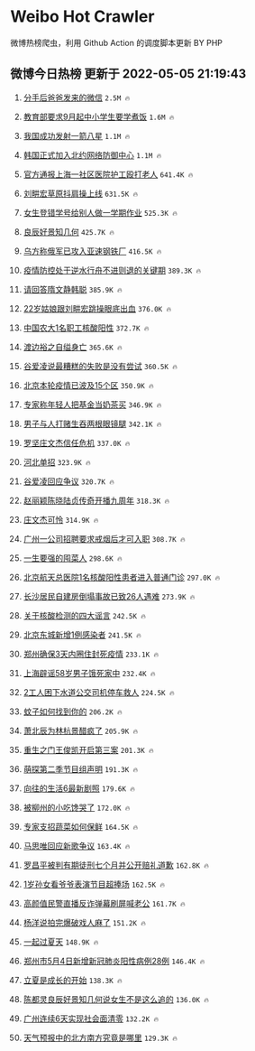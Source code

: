 # Weibo Hot Crawler 



微博热榜爬虫，利用 Github Action 的调度脚本更新 BY PHP 


## 微博今日热榜 更新于 2022-05-05 21:19:43 
1. [分手后爸爸发来的微信](https://s.weibo.com/weibo?q=%23%E5%88%86%E6%89%8B%E5%90%8E%E7%88%B8%E7%88%B8%E5%8F%91%E6%9D%A5%E7%9A%84%E5%BE%AE%E4%BF%A1%23&Refer=top) `2.5M 🔥` 

1. [教育部要求9月起中小学生要学煮饭](https://s.weibo.com/weibo?q=%23%E6%95%99%E8%82%B2%E9%83%A8%E8%A6%81%E6%B1%829%E6%9C%88%E8%B5%B7%E4%B8%AD%E5%B0%8F%E5%AD%A6%E7%94%9F%E8%A6%81%E5%AD%A6%E7%85%AE%E9%A5%AD%23&Refer=top) `1.6M 🔥` 

1. [我国成功发射一箭八星](https://s.weibo.com/weibo?q=%23%E6%88%91%E5%9B%BD%E6%88%90%E5%8A%9F%E5%8F%91%E5%B0%84%E4%B8%80%E7%AE%AD%E5%85%AB%E6%98%9F%23&Refer=top) `1.1M 🔥` 

1. [韩国正式加入北约网络防御中心](https://s.weibo.com/weibo?q=%23%E9%9F%A9%E5%9B%BD%E6%AD%A3%E5%BC%8F%E5%8A%A0%E5%85%A5%E5%8C%97%E7%BA%A6%E7%BD%91%E7%BB%9C%E9%98%B2%E5%BE%A1%E4%B8%AD%E5%BF%83%23&Refer=top) `1.1M 🔥` 

1. [官方通报上海一社区医院护工殴打老人](https://s.weibo.com/weibo?q=%23%E5%AE%98%E6%96%B9%E9%80%9A%E6%8A%A5%E4%B8%8A%E6%B5%B7%E4%B8%80%E7%A4%BE%E5%8C%BA%E5%8C%BB%E9%99%A2%E6%8A%A4%E5%B7%A5%E6%AE%B4%E6%89%93%E8%80%81%E4%BA%BA%23&Refer=top) `641.4K 🔥` 

1. [刘畊宏草原抖肩操上线](https://s.weibo.com/weibo?q=%23%E5%88%98%E7%95%8A%E5%AE%8F%E8%8D%89%E5%8E%9F%E6%8A%96%E8%82%A9%E6%93%8D%E4%B8%8A%E7%BA%BF%23&Refer=top) `631.5K 🔥` 

1. [女生登错学号给别人做一学期作业](https://s.weibo.com/weibo?q=%23%E5%A5%B3%E7%94%9F%E7%99%BB%E9%94%99%E5%AD%A6%E5%8F%B7%E7%BB%99%E5%88%AB%E4%BA%BA%E5%81%9A%E4%B8%80%E5%AD%A6%E6%9C%9F%E4%BD%9C%E4%B8%9A%23&Refer=top) `525.3K 🔥` 

1. [良辰好景知几何](https://s.weibo.com/weibo?q=%23%E8%89%AF%E8%BE%B0%E5%A5%BD%E6%99%AF%E7%9F%A5%E5%87%A0%E4%BD%95%23&Refer=top) `425.7K 🔥` 

1. [乌方称俄军已攻入亚速钢铁厂](https://s.weibo.com/weibo?q=%23%E4%B9%8C%E6%96%B9%E7%A7%B0%E4%BF%84%E5%86%9B%E5%B7%B2%E6%94%BB%E5%85%A5%E4%BA%9A%E9%80%9F%E9%92%A2%E9%93%81%E5%8E%82%23&Refer=top) `416.5K 🔥` 

1. [疫情防控处于逆水行舟不进则退的关键期](https://s.weibo.com/weibo?q=%23%E7%96%AB%E6%83%85%E9%98%B2%E6%8E%A7%E5%A4%84%E4%BA%8E%E9%80%86%E6%B0%B4%E8%A1%8C%E8%88%9F%E4%B8%8D%E8%BF%9B%E5%88%99%E9%80%80%E7%9A%84%E5%85%B3%E9%94%AE%E6%9C%9F%23&Refer=top) `389.3K 🔥` 

1. [请回答隋文静韩聪](https://s.weibo.com/weibo?q=%23%E8%AF%B7%E5%9B%9E%E7%AD%94%E9%9A%8B%E6%96%87%E9%9D%99%E9%9F%A9%E8%81%AA%23&Refer=top) `385.9K 🔥` 

1. [22岁姑娘跟刘畊宏跳操眼底出血](https://s.weibo.com/weibo?q=%2322%E5%B2%81%E5%A7%91%E5%A8%98%E8%B7%9F%E5%88%98%E7%95%8A%E5%AE%8F%E8%B7%B3%E6%93%8D%E7%9C%BC%E5%BA%95%E5%87%BA%E8%A1%80%23&Refer=top) `376.0K 🔥` 

1. [中国农大1名职工核酸阳性](https://s.weibo.com/weibo?q=%23%E4%B8%AD%E5%9B%BD%E5%86%9C%E5%A4%A71%E5%90%8D%E8%81%8C%E5%B7%A5%E6%A0%B8%E9%85%B8%E9%98%B3%E6%80%A7%23&Refer=top) `372.7K 🔥` 

1. [渡边裕之自缢身亡](https://s.weibo.com/weibo?q=%23%E6%B8%A1%E8%BE%B9%E8%A3%95%E4%B9%8B%E8%87%AA%E7%BC%A2%E8%BA%AB%E4%BA%A1%23&Refer=top) `365.6K 🔥` 

1. [谷爱凌说最糟糕的失败是没有尝试](https://s.weibo.com/weibo?q=%23%E8%B0%B7%E7%88%B1%E5%87%8C%E8%AF%B4%E6%9C%80%E7%B3%9F%E7%B3%95%E7%9A%84%E5%A4%B1%E8%B4%A5%E6%98%AF%E6%B2%A1%E6%9C%89%E5%B0%9D%E8%AF%95%23&Refer=top) `360.5K 🔥` 

1. [北京本轮疫情已波及15个区](https://s.weibo.com/weibo?q=%23%E5%8C%97%E4%BA%AC%E6%9C%AC%E8%BD%AE%E7%96%AB%E6%83%85%E5%B7%B2%E6%B3%A2%E5%8F%8A15%E4%B8%AA%E5%8C%BA%23&Refer=top) `350.9K 🔥` 

1. [专家称年轻人把基金当奶茶买](https://s.weibo.com/weibo?q=%23%E4%B8%93%E5%AE%B6%E7%A7%B0%E5%B9%B4%E8%BD%BB%E4%BA%BA%E6%8A%8A%E5%9F%BA%E9%87%91%E5%BD%93%E5%A5%B6%E8%8C%B6%E4%B9%B0%23&Refer=top) `346.9K 🔥` 

1. [男子与人打赌生吞两根眼镜腿](https://s.weibo.com/weibo?q=%23%E7%94%B7%E5%AD%90%E4%B8%8E%E4%BA%BA%E6%89%93%E8%B5%8C%E7%94%9F%E5%90%9E%E4%B8%A4%E6%A0%B9%E7%9C%BC%E9%95%9C%E8%85%BF%23&Refer=top) `342.1K 🔥` 

1. [罗坚庄文杰信任危机](https://s.weibo.com/weibo?q=%23%E7%BD%97%E5%9D%9A%E5%BA%84%E6%96%87%E6%9D%B0%E4%BF%A1%E4%BB%BB%E5%8D%B1%E6%9C%BA%23&Refer=top) `337.0K 🔥` 

1. [河北单招](https://s.weibo.com/weibo?q=%23%E6%B2%B3%E5%8C%97%E5%8D%95%E6%8B%9B%23&Refer=top) `323.9K 🔥` 

1. [谷爱凌回应争议](https://s.weibo.com/weibo?q=%23%E8%B0%B7%E7%88%B1%E5%87%8C%E5%9B%9E%E5%BA%94%E4%BA%89%E8%AE%AE%23&Refer=top) `320.7K 🔥` 

1. [赵丽颖陈晓陆贞传奇开播九周年](https://s.weibo.com/weibo?q=%23%E8%B5%B5%E4%B8%BD%E9%A2%96%E9%99%88%E6%99%93%E9%99%86%E8%B4%9E%E4%BC%A0%E5%A5%87%E5%BC%80%E6%92%AD%E4%B9%9D%E5%91%A8%E5%B9%B4%23&Refer=top) `318.3K 🔥` 

1. [庄文杰可怜](https://s.weibo.com/weibo?q=%23%E5%BA%84%E6%96%87%E6%9D%B0%E5%8F%AF%E6%80%9C%23&Refer=top) `314.9K 🔥` 

1. [广州一公司招聘要求戒烟后才可入职](https://s.weibo.com/weibo?q=%23%E5%B9%BF%E5%B7%9E%E4%B8%80%E5%85%AC%E5%8F%B8%E6%8B%9B%E8%81%98%E8%A6%81%E6%B1%82%E6%88%92%E7%83%9F%E5%90%8E%E6%89%8D%E5%8F%AF%E5%85%A5%E8%81%8C%23&Refer=top) `308.7K 🔥` 

1. [一生要强的囤菜人](https://s.weibo.com/weibo?q=%23%E4%B8%80%E7%94%9F%E8%A6%81%E5%BC%BA%E7%9A%84%E5%9B%A4%E8%8F%9C%E4%BA%BA%23&Refer=top) `298.6K 🔥` 

1. [北京航天总医院1名核酸阳性患者进入普通门诊](https://s.weibo.com/weibo?q=%23%E5%8C%97%E4%BA%AC%E8%88%AA%E5%A4%A9%E6%80%BB%E5%8C%BB%E9%99%A21%E5%90%8D%E6%A0%B8%E9%85%B8%E9%98%B3%E6%80%A7%E6%82%A3%E8%80%85%E8%BF%9B%E5%85%A5%E6%99%AE%E9%80%9A%E9%97%A8%E8%AF%8A%23&Refer=top) `297.0K 🔥` 

1. [长沙居民自建房倒塌事故已致26人遇难](https://s.weibo.com/weibo?q=%23%E9%95%BF%E6%B2%99%E5%B1%85%E6%B0%91%E8%87%AA%E5%BB%BA%E6%88%BF%E5%80%92%E5%A1%8C%E4%BA%8B%E6%95%85%E5%B7%B2%E8%87%B426%E4%BA%BA%E9%81%87%E9%9A%BE%23&Refer=top) `273.9K 🔥` 

1. [关于核酸检测的四大谣言](https://s.weibo.com/weibo?q=%23%E5%85%B3%E4%BA%8E%E6%A0%B8%E9%85%B8%E6%A3%80%E6%B5%8B%E7%9A%84%E5%9B%9B%E5%A4%A7%E8%B0%A3%E8%A8%80%23&Refer=top) `242.5K 🔥` 

1. [北京东城新增1例感染者](https://s.weibo.com/weibo?q=%23%E5%8C%97%E4%BA%AC%E4%B8%9C%E5%9F%8E%E6%96%B0%E5%A2%9E1%E4%BE%8B%E6%84%9F%E6%9F%93%E8%80%85%23&Refer=top) `241.5K 🔥` 

1. [郑州确保3天内圈住封死疫情](https://s.weibo.com/weibo?q=%23%E9%83%91%E5%B7%9E%E7%A1%AE%E4%BF%9D3%E5%A4%A9%E5%86%85%E5%9C%88%E4%BD%8F%E5%B0%81%E6%AD%BB%E7%96%AB%E6%83%85%23&Refer=top) `233.1K 🔥` 

1. [上海辟谣58岁男子饿死家中](https://s.weibo.com/weibo?q=%23%E4%B8%8A%E6%B5%B7%E8%BE%9F%E8%B0%A358%E5%B2%81%E7%94%B7%E5%AD%90%E9%A5%BF%E6%AD%BB%E5%AE%B6%E4%B8%AD%23&Refer=top) `232.4K 🔥` 

1. [2工人困下水道公交司机停车救人](https://s.weibo.com/weibo?q=%232%E5%B7%A5%E4%BA%BA%E5%9B%B0%E4%B8%8B%E6%B0%B4%E9%81%93%E5%85%AC%E4%BA%A4%E5%8F%B8%E6%9C%BA%E5%81%9C%E8%BD%A6%E6%95%91%E4%BA%BA%23&Refer=top) `224.5K 🔥` 

1. [蚊子如何找到你的](https://s.weibo.com/weibo?q=%23%E8%9A%8A%E5%AD%90%E5%A6%82%E4%BD%95%E6%89%BE%E5%88%B0%E4%BD%A0%E7%9A%84%23&Refer=top) `206.2K 🔥` 

1. [萧北辰为林杭景醋疯了](https://s.weibo.com/weibo?q=%23%E8%90%A7%E5%8C%97%E8%BE%B0%E4%B8%BA%E6%9E%97%E6%9D%AD%E6%99%AF%E9%86%8B%E7%96%AF%E4%BA%86%23&Refer=top) `205.9K 🔥` 

1. [重生之门王俊凯开启第三案](https://s.weibo.com/weibo?q=%23%E9%87%8D%E7%94%9F%E4%B9%8B%E9%97%A8%E7%8E%8B%E4%BF%8A%E5%87%AF%E5%BC%80%E5%90%AF%E7%AC%AC%E4%B8%89%E6%A1%88%23&Refer=top) `201.3K 🔥` 

1. [萌探第二季节目组声明](https://s.weibo.com/weibo?q=%23%E8%90%8C%E6%8E%A2%E7%AC%AC%E4%BA%8C%E5%AD%A3%E8%8A%82%E7%9B%AE%E7%BB%84%E5%A3%B0%E6%98%8E%23&Refer=top) `191.3K 🔥` 

1. [向往的生活6最新剧照](https://s.weibo.com/weibo?q=%23%E5%90%91%E5%BE%80%E7%9A%84%E7%94%9F%E6%B4%BB6%E6%9C%80%E6%96%B0%E5%89%A7%E7%85%A7%23&Refer=top) `179.6K 🔥` 

1. [被柳州的小吃馋哭了](https://s.weibo.com/weibo?q=%23%E8%A2%AB%E6%9F%B3%E5%B7%9E%E7%9A%84%E5%B0%8F%E5%90%83%E9%A6%8B%E5%93%AD%E4%BA%86%23&Refer=top) `172.0K 🔥` 

1. [专家支招蔬菜如何保鲜](https://s.weibo.com/weibo?q=%23%E4%B8%93%E5%AE%B6%E6%94%AF%E6%8B%9B%E8%94%AC%E8%8F%9C%E5%A6%82%E4%BD%95%E4%BF%9D%E9%B2%9C%23&Refer=top) `164.5K 🔥` 

1. [马思唯回应新歌争议](https://s.weibo.com/weibo?q=%23%E9%A9%AC%E6%80%9D%E5%94%AF%E5%9B%9E%E5%BA%94%E6%96%B0%E6%AD%8C%E4%BA%89%E8%AE%AE%23&Refer=top) `163.4K 🔥` 

1. [罗昌平被判有期徒刑七个月并公开赔礼道歉](https://s.weibo.com/weibo?q=%23%E7%BD%97%E6%98%8C%E5%B9%B3%E8%A2%AB%E5%88%A4%E6%9C%89%E6%9C%9F%E5%BE%92%E5%88%91%E4%B8%83%E4%B8%AA%E6%9C%88%E5%B9%B6%E5%85%AC%E5%BC%80%E8%B5%94%E7%A4%BC%E9%81%93%E6%AD%89%23&Refer=top) `162.8K 🔥` 

1. [1岁孙女看爷爷表演节目超捧场](https://s.weibo.com/weibo?q=%231%E5%B2%81%E5%AD%99%E5%A5%B3%E7%9C%8B%E7%88%B7%E7%88%B7%E8%A1%A8%E6%BC%94%E8%8A%82%E7%9B%AE%E8%B6%85%E6%8D%A7%E5%9C%BA%23&Refer=top) `162.5K 🔥` 

1. [高颜值民警直播反诈弹幕刷屏喊老公](https://s.weibo.com/weibo?q=%23%E9%AB%98%E9%A2%9C%E5%80%BC%E6%B0%91%E8%AD%A6%E7%9B%B4%E6%92%AD%E5%8F%8D%E8%AF%88%E5%BC%B9%E5%B9%95%E5%88%B7%E5%B1%8F%E5%96%8A%E8%80%81%E5%85%AC%23&Refer=top) `161.7K 🔥` 

1. [杨洋说拍完爆破戏人麻了](https://s.weibo.com/weibo?q=%23%E6%9D%A8%E6%B4%8B%E8%AF%B4%E6%8B%8D%E5%AE%8C%E7%88%86%E7%A0%B4%E6%88%8F%E4%BA%BA%E9%BA%BB%E4%BA%86%23&Refer=top) `151.2K 🔥` 

1. [一起过夏天](https://s.weibo.com/weibo?q=%23%E4%B8%80%E8%B5%B7%E8%BF%87%E5%A4%8F%E5%A4%A9%23&Refer=top) `148.9K 🔥` 

1. [郑州市5月4日新增新冠肺炎阳性病例28例](https://s.weibo.com/weibo?q=%23%E9%83%91%E5%B7%9E%E5%B8%825%E6%9C%884%E6%97%A5%E6%96%B0%E5%A2%9E%E6%96%B0%E5%86%A0%E8%82%BA%E7%82%8E%E9%98%B3%E6%80%A7%E7%97%85%E4%BE%8B28%E4%BE%8B%23&Refer=top) `146.4K 🔥` 

1. [立夏是成长的开始](https://s.weibo.com/weibo?q=%23%E7%AB%8B%E5%A4%8F%E6%98%AF%E6%88%90%E9%95%BF%E7%9A%84%E5%BC%80%E5%A7%8B%23&Refer=top) `138.3K 🔥` 

1. [陈都灵良辰好景知几何说女生不是这么追的](https://s.weibo.com/weibo?q=%23%E9%99%88%E9%83%BD%E7%81%B5%E8%89%AF%E8%BE%B0%E5%A5%BD%E6%99%AF%E7%9F%A5%E5%87%A0%E4%BD%95%E8%AF%B4%E5%A5%B3%E7%94%9F%E4%B8%8D%E6%98%AF%E8%BF%99%E4%B9%88%E8%BF%BD%E7%9A%84%23&Refer=top) `136.0K 🔥` 

1. [广州连续6天实现社会面清零](https://s.weibo.com/weibo?q=%23%E5%B9%BF%E5%B7%9E%E8%BF%9E%E7%BB%AD6%E5%A4%A9%E5%AE%9E%E7%8E%B0%E7%A4%BE%E4%BC%9A%E9%9D%A2%E6%B8%85%E9%9B%B6%23&Refer=top) `132.2K 🔥` 

1. [天气预报中的北方南方究竟是哪里](https://s.weibo.com/weibo?q=%23%E5%A4%A9%E6%B0%94%E9%A2%84%E6%8A%A5%E4%B8%AD%E7%9A%84%E5%8C%97%E6%96%B9%E5%8D%97%E6%96%B9%E7%A9%B6%E7%AB%9F%E6%98%AF%E5%93%AA%E9%87%8C%23&Refer=top) `129.3K 🔥` 


